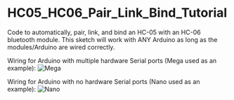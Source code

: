 # HC05_HC06_Pair_Link_Bind_Tutorial
Code to automatically, pair, link, and bind an HC-05 with an HC-06 bluetooth module. This sketch will work with ANY Arduino as long as the modules/Arduino are wired correctly.


Wiring for Arduino with multiple hardware Serial ports (Mega used as an example):
![Mega](https://user-images.githubusercontent.com/20977405/55363612-9fe16380-54ab-11e9-859e-104b55b5ee62.png)


Wiring for Arduino with no hardware Serial ports (Nano used as an example):
![Nano](https://user-images.githubusercontent.com/20977405/55363613-9fe16380-54ab-11e9-8922-9764f44430b0.png)

